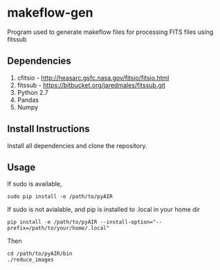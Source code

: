# makeflow-gen
Program used to generate makeflow files for processing FITS files using fitssub

## Dependencies 
1. cfitsio - http://heasarc.gsfc.nasa.gov/fitsio/fitsio.html
2. fitssub - https://bitbucket.org/jaredmales/fitssub.git
3. Python 2.7
4. Pandas
5. Numpy

## Install Instructions
Install all dependencies and clone the repository. 

## Usage
If sudo is available,

    sudo pip install -e /path/to/pyAIR
    
If sudo is not avialable, and pip is installed to .local in your home dir

    pip install -e /path/to/pyAIR --install-option="--prefix=/path/to/your/home/.local"
    
Then

    cd /path/to/pyAIR/bin
    ./reduce_images
